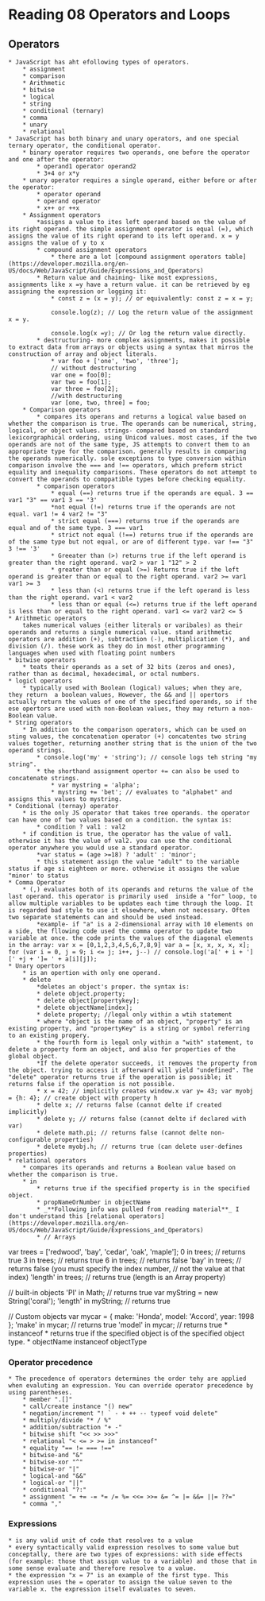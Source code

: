 # Reading 08 Operators and Loops
## Operators
    * JavaScript has aht efollowing types of operators.
        * assignment 
        * comparison
        * Arithmetic
        * bitwise
        * logical
        * string
        * conditional (ternary)
        * comma
        * unary
        * relational
    * JavaScript has both binary and unary operators, and one special ternary operator, the conditional operator.
        * binary operator requires two operands, one before the operator and one after the operator:
            * operand1 operator operand2
            * 3+4 or x*y
        * unary operator requires a single operand, either before or after the operator:
            * operator operand
            * operand operator
            * x++ or ++x
        * Assignment operators
            *assigns a value to ites left operand based on the value of its right operand. the simple assignment operator is equal (=), which assigns the value of its right operand to its left operand. x = y assigns the value of y to x
            * compound assignment operators
                * there are a lot [compound assignment operators table](https://developer.mozilla.org/en-US/docs/Web/JavaScript/Guide/Expressions_and_Operators)
            * Return value and chaining- like most expressions, assignments like x =y have a return value. it can be retrieved by eg assigning the expression or logging it:
                * const z = (x = y); // or equivalently: const z = x = y;

                console.log(z); // Log the return value of the assignment x = y.

                console.log(x =y); // Or log the return value directly.
            * destructuring- more complex assignments, makes it possible to extract data from arrays or objects using a syntax that mirros the construction of array and object literals.
                * var foo + ['one', 'two', 'three'];
                // without destructuring
                var one = foo[0];
                var two = foo[1];
                var three = foo[2];
                //with destructuring
                var [one, two, three] = foo;
        * Comparison operators
            * compares its operans and returns a logical value based on whether the comparison is true. The operands can be numerical, string, logical, or object values. strings- compared based on standard lexicorgraphical ordering, using Unicod values. most cases, if the two operands are not of the same type, JS attempts to convert them to an appropriate type for the comparison. generally results in comparing the operands numerically. sole exceptions to type conversion within comparison involve the === and !== operators, which preform strict equality and inequality comparisons. These operators do not attempt to convert the operands to comppatible types before checking equality. 
            * comparison operators
                * equal (==) returns true if the operands are equal. 3 == var1 "3" == var1 3 == '3'
                *not equal (!=) returns true if the operands are not equal. var1 != 4 var2 != "3"
                * strict equal (===) returns true if the operands are equal and of the same type. 3 === var1
                * strict not equal (!==) returns true if the operands are of the same type but not equal, or are of different type. var !== "3" 3 !== '3'
                * Greeater than (>) returns true if the left operand is greater than the right operand. var2 > var 1 "12" > 2
                * greater than or equal (>=) Returns true if the left operand is greater than or equal to the right operand. var2 >= var1 var1 >= 3
                * less than (<) returns true if the left operand is less than the right operand. var1 < var2
                * less than or equal (<=) returns true if the left operand is less than or equal to the right operand. var1 <= var2 var2 <= 5
    * Arithmetic operators
        takes numerical values (either literals or varibales) as their operands and returns a single numerical value. stand arithmetic operators are addition (+), subtraction (-), multiplication (*), and division (/). these work as they do in most other programming languages when used with floating point numbers
    * bitwise operators
        * teats their operands as a set of 32 bits (zeros and ones), rather than as decimal, hexadecimal, or octal numbers.
    * logicl operators
        * typically used with Boolean (logical) values; when they are, they return  a boolean values, However, the && and || opertors actually return the values of one of the specified operands, so if the ese opertors are used with non-Boolean values, they may return a non-Boolean value.
    * String operators
        * In addition to the comparison operators, which can be used on sting values, the concatenation operator (+) concatentes two string values together, returning another string that is the union of the two operand strings.
            * console.log('my' + 'string'); // console logs teh string "my string".
            * the shorthand assignment opertor += can also be used to concatenate strings.
                * var mystring = 'alpha';
                * mystring += 'bet'; // evaluates to "alphabet" and assigns this values to mystring.
    * Conditional (ternay) operator
        * is the only JS operator that takes tree operands. the operator can have one of two values based on a condition. the syntax is:
            * condition ? val1 : val2
        * if condition is true, the operator has the value of val1. otherwise it has the value of val2. you can use the conditional operator anywhere you would use a standard operator.
            *var status = (age >=18) ? 'adult' : 'minor';
            * this statement assign the value "adult" to the variable status if age si eighteen or more. otherwise it assigns the value "minor' to status
    * Comma Operator
        * (,) evaluates both of its operands and returns the value of the last operand. this operator is primarily used  inside a "for" loop, to allow multiple variables to be updates each time through the loop. It is regarded bad style to use it elsewhere, when not necessary. Often  two separate statements can and should be used instead.
            *example- if "a" is a 2-dimensional array with 10 elements on a side, the fllowing code used the comma operator to update two variable at once. the code prints the values of the diagonal elements in the array: var x = [0,1,2,3,4,5,6,7,8,9] var a = [x, x, x, x, x]; for (var i = 0, j = 9; i <= j; i++, j--) // console.log('a[' + i + '][' +j + ']= ' + a[i][j]);
    * Unary opertors
        * is an opertion with only one operand.
        * delete
            *deletes an object's proper. the syntax is: 
            * delete object.property;
            * delete object[propertykey];
            * delete objectName[index];
            * delete property; //legal only within a wtih statement
            * where "object is the name of an object, "property" is an existing property, and "propertyKey" is a string or symbol referring to an existing propery.
            * the fourth form is legal only within a "with" statement, to delete a property form an object, and also for properties of the global object.
            *If the delete operator succeeds, it removes the property from the object. trying to access it afterward will yield "undefined". The "delete" operator returns true if the operation is possible; it returns false if the operation is not possible.
            * x = 42; // implicitly creates window.x var y= 43; var myobj = {h: 4}; // create object with property h
            * delte x; // returns false (cannot delte if created implicitly)
            * delete y; // returns false (cannot delte if declared with var)
            * delete math.pi; // returns false (cannot delte non-configurable properties)
            * delete myobj.h; // returns true (can delete user-defines properties)
    * relational operators
        * compares its operands and returns a Boolean value based on whether the comparison is true.
        * in
            * returns true if the specified property is in the specified object.
            * propNameOrNumber in objectName
            * _**Following info was pulled from reading material**_ I don't understand this [relational operators](https://developer.mozilla.org/en-US/docs/Web/JavaScript/Guide/Expressions_and_Operators)
            * // Arrays
var trees = ['redwood', 'bay', 'cedar', 'oak', 'maple'];
0 in trees;        // returns true
3 in trees;        // returns true
6 in trees;        // returns false
'bay' in trees;    // returns false (you must specify the index number,
                   // not the value at that index)
'length' in trees; // returns true (length is an Array property)

// built-in objects
'PI' in Math;          // returns true
var myString = new String('coral');
'length' in myString;  // returns true

// Custom objects
var mycar = { make: 'Honda', model: 'Accord', year: 1998 };
'make' in mycar;  // returns true
'model' in mycar; // returns true
    * instanceof
        * returns true if the specified object is of the specified object type.
        * objectName instanceof objectType
### Operator precedence
    * The precedence of operators determines the order tehy are applied when evaluting an expression. You can override operator precedence by using parentheses.
        * member ".[]"
        * call/create instance "() new"
        * negation/increment "! ` - + ++ -- typeof void delete"
        * multiply/divide "* / %"
        * addition/subtraction "+ -"
        * bitwise shift "<< >> >>>"
        * relational "< <= > >= in instanceof"
        * equality "== != === !=="
        * bitwise-and "&"
        * bitwise-xor "^"
        * bitwise-or "|"
        * logical-and "&&"
        * logical-or "||"
        * conditional "?:"
        * assignment "= += -= *= /= %= <<= >>= &= ^= |= &&= ||= ??="
        * comma ","
### Expressions
    * is any valid unit of code that resolves to a value
    * every syntactically valid expression resolves to some value but conceptally, there are two types of expressions: with side effects (for example: those that assign value to a variable) and those that in some sense evaluate and therefore resolve to a value.
    * the expression "x = 7" is an example of the first type. This expression uses the = operator to assign the value seven to the variable x. the expression itself evaluates to seven.
    
